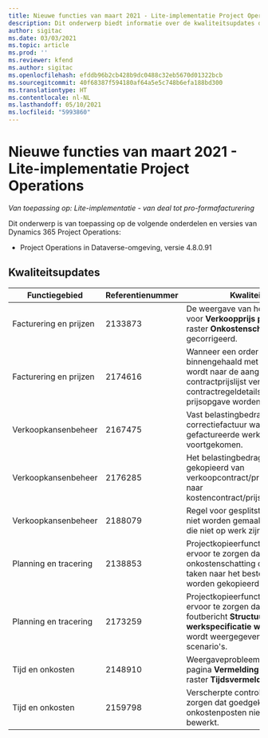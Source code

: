 ```yaml
---
title: Nieuwe functies van maart 2021 - Lite-implementatie Project Operations
description: Dit onderwerp biedt informatie over de kwaliteitsupdates die beschikbaar zijn in de release van maart 2021 voor de Lite-implementatie van Project Operations.
author: sigitac
ms.date: 03/03/2021
ms.topic: article
ms.prod: ''
ms.reviewer: kfend
ms.author: sigitac
ms.openlocfilehash: efddb96b2cb428b9dc0488c32eb5670d01322bcb
ms.sourcegitcommit: 40f68387f594180af64a5e5c748b6efa188bd300
ms.translationtype: HT
ms.contentlocale: nl-NL
ms.lasthandoff: 05/10/2021
ms.locfileid: "5993860"
---
```

# <a name="whats-new-march-2021---project-operations-lite-deployment"></a>Nieuwe functies van maart 2021 - Lite-implementatie Project Operations

_Van toepassing op: Lite-implementatie - van deal tot pro-formafacturering_


Dit onderwerp is van toepassing op de volgende onderdelen en versies van Dynamics 365 Project Operations:

- Project Operations in Dataverse-omgeving, versie 4.8.0.91 

## <a name="quality-updates"></a>Kwaliteitsupdates

| **Functiegebied** | **Referentienummer** | **Kwaliteitsupdate** |
| --- | --- | --- |
| Facturering en prijzen | 2133873 | De weergave van het valutasymbool voor **Verkoopprijs per eenheid** in het raster **Onkostenschattingen** is gecorrigeerd. |
| Facturering en prijzen | 2174616 | Wanneer een order wordt binnengehaald met een prijsopgave, wordt naar de aangepaste contractprijslijst verwezen op contractregeldetails die uit de prijsopgave worden gekopieerd. |
| Verkoopkansenbeheer | 2167475 | Vast belastingbedrag op de correctiefactuur waaruit een niet-gefactureerde werkelijke boeking is voortgekomen. |
| Verkoopkansenbeheer | 2176285 | Het belastingbedrag mag niet worden gekopieerd van verkoopcontract/prijsopgaveregeldetails naar kostencontract/prijsopgaveregeldetails. |
| Verkoopkansenbeheer | 2188079 | Regel voor gesplitste facturering mag niet worden gemaakt voor contracten die niet op werk zijn gebaseerd. |
| Planning en tracering | 2138853 | Projectkopieerfunctie bijgewerkt om ervoor te zorgen dat de regels voor onkostenschatting die verwijzen naar taken naar het bestemmingsproject worden gekopieerd. |
| Planning en tracering | 2173259 | Projectkopieerfunctie bijgewerkt om ervoor te zorgen dat hiervoor niet het foutbericht **Structuur voor werkspecificatie wordt gekopieerd** wordt weergegeven in bepaalde scenario's. |
| Tijd en onkosten | 2148910 | Weergaveprobleem opgelost met de pagina **Vermelding bewerken** in het raster **Tijdsvermelding**. |
| Tijd en onkosten | 2159798 | Verscherpte controles om ervoor te zorgen dat goedgekeurde onkostenposten niet kunnen worden bewerkt. |


